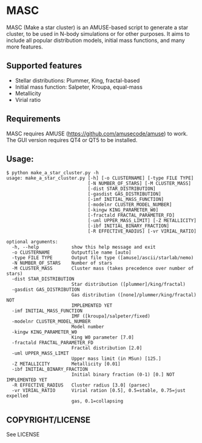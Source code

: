 # MASC
MASC (Make a star cluster) is an AMUSE-based script to generate a star cluster, to be used in N-body simulations or for other purposes. It aims to include all popular distribution models, initial mass functions, and many more features.

## Supported features
- Stellar distributions: Plummer, King, fractal-based
- Initial mass function: Salpeter, Kroupa, equal-mass
- Metallicity
- Virial ratio

## Requirements
MASC requires AMUSE (https://github.com/amusecode/amuse) to work.
The GUI version requires QT4 or QT5 to be installed.

## Usage:
    $ python make_a_star_cluster.py -h
    usage: make_a_star_cluster.py [-h] [-o CLUSTERNAME] [-type FILE TYPE]
                                  [-N NUMBER_OF_STARS] [-M CLUSTER_MASS]
                                  [-dist STAR_DISTRIBUTION]
                                  [-gasdist GAS_DISTRIBUTION]
                                  [-imf INITIAL_MASS_FUNCTION]
                                  [-modelnr CLUSTER_MODEL_NUMBER]
                                  [-kingw KING_PARAMETER_W0]
                                  [-fractald FRACTAL_PARAMETER_FD]
                                  [-uml UPPER_MASS_LIMIT] [-Z METALLICITY]
                                  [-ibf INITIAL_BINARY_FRACTION]
                                  [-R EFFECTIVE_RADIUS] [-vr VIRIAL_RATIO]
    
    optional arguments:
      -h, --help            show this help message and exit
      -o CLUSTERNAME        Outputfile name [auto]
      -type FILE TYPE       Output file type ([amuse]/ascii/starlab/nemo)
      -N NUMBER_OF_STARS    Number of stars
      -M CLUSTER_MASS       Cluster mass (takes precedence over number of stars)
      -dist STAR_DISTRIBUTION
                            Star distribution ([plummer]/king/fractal)
      -gasdist GAS_DISTRIBUTION
                            Gas distribution ([none]/plummer/king/fractal) NOT
                            IMPLEMENTED YET
      -imf INITIAL_MASS_FUNCTION
                            IMF ([kroupa]/salpeter/fixed)
      -modelnr CLUSTER_MODEL_NUMBER
                            Model number
      -kingw KING_PARAMETER_W0
                            King W0 parameter [7.0]
      -fractald FRACTAL_PARAMETER_FD
                            Fractal distribution [2.0]
      -uml UPPER_MASS_LIMIT
                            Upper mass limit (in MSun) [125.]
      -Z METALLICITY        Metallicity [0.01]
      -ibf INITIAL_BINARY_FRACTION
                            Initial binary fraction (0-1) [0.] NOT IMPLEMENTED YET
      -R EFFECTIVE_RADIUS   Cluster radius [3.0] (parsec)
      -vr VIRIAL_RATIO      Virial ration [0.5], 0.5=stable, 0.75=just expelled
                            gas, 0.1=collapsing

## COPYRIGHT/LICENSE
See LICENSE
